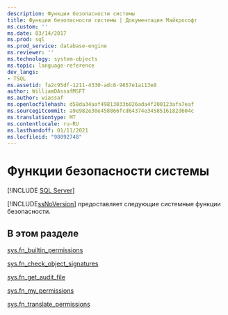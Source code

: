 ```yaml
---
description: Функции безопасности системы
title: Функции безопасности системы | Документация Майкрософт
ms.custom: ''
ms.date: 03/14/2017
ms.prod: sql
ms.prod_service: database-engine
ms.reviewer: ''
ms.technology: system-objects
ms.topic: language-reference
dev_langs:
- TSQL
ms.assetid: fa2c95df-1211-4330-adc6-9657e1a113e8
author: WilliamDAssafMSFT
ms.author: wiassaf
ms.openlocfilehash: d58da34aaf49813033b026ada4f200123afa7eaf
ms.sourcegitcommit: a9e982e30e458866fcd64374e3458516182d604c
ms.translationtype: MT
ms.contentlocale: ru-RU
ms.lasthandoff: 01/11/2021
ms.locfileid: "98092748"
---
```

# <a name="system-security-functions"></a>Функции безопасности системы
[!INCLUDE [SQL Server](../../includes/applies-to-version/sqlserver.md)]

  [!INCLUDE[ssNoVersion](../../includes/ssnoversion-md.md)] предоставляет следующие системные функции безопасности.  
  
## <a name="in-this-section"></a>В этом разделе  
 [sys.fn_builtin_permissions](../../relational-databases/system-functions/sys-fn-builtin-permissions-transact-sql.md)  
  
 [sys.fn_check_object_signatures](../../relational-databases/system-functions/sys-fn-check-object-signatures-transact-sql.md)  
  
 [sys.fn_get_audit_file](../../relational-databases/system-functions/sys-fn-get-audit-file-transact-sql.md)  
  
 [sys.fn_my_permissions](../../relational-databases/system-functions/sys-fn-my-permissions-transact-sql.md)  
  
 [sys.fn_translate_permissions](../../relational-databases/system-functions/sys-fn-translate-permissions-transact-sql.md)  
  
  
